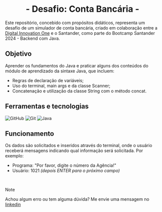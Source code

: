 <div align="center">
  <h1>- Desafio: Conta Bancária -</h1>
</div>

Este repositório, concebido com propósitos didáticos, representa um desafio de um simulador de conta bancária, criado em colaboração entre a [Digital Innovation One](https://www.dio.me/) e o Santander, como parte do Bootcamp Santander 2024 - Backend com Java.

## Objetivo

Aprender os fundamentos do Java e praticar alguns dos conteúdos do módulo de aprendizado da sintaxe Java, que incluem:

- Regras de declaração de variáveis;
- Uso do terminal, main args e da classe Scanner;
- Concatenação e utilização da classe String com o método concat.

## Ferramentas e tecnologias
![GitHub](https://img.shields.io/badge/GitHub-000?style=for-the-badge&logo=github&logoColor=30A3DC)
![Git](https://img.shields.io/badge/Git-000?style=for-the-badge&logo=git&logoColor=E94D5F)
![Java](https://img.shields.io/badge/Java-000?style=for-the-badge&logo=openjdk&logoColor=ED8B00) 

## Funcionamento
Os dados são solicitados e inseridos através do terminal, onde o usuário receberá mensagens indicando qual informação será solicitada. Por exemplo:

* Programa: "Por favor, digite o número da Agência!"
* Usuário: 1021 *(depois ENTER para o próximo campo)* 

</br>

> [!NOTE]   
> Achou algum erro ou tem alguma dúvida? Me envie uma mensagem no [linkedin](https://www.linkedin.com/in/veronica-vilas/)

